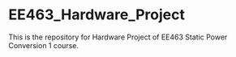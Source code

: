 # EE463_Hardware_Project
This is the repository for Hardware Project of EE463 Static Power Conversion 1 course.
